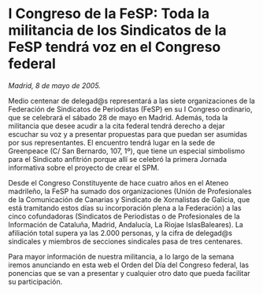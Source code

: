 # I Congreso de la FeSP: Toda la militancia de los Sindicatos de la FeSP tendrá voz en el Congreso federal

*Madrid, 8 de mayo de 2005.*

Medio centenar de delegad@s representará a las siete organizaciones de la Federación de Sindicatos de Periodistas (FeSP) en su I Congreso ordinario, que se celebrará el sábado 28 de mayo en Madrid. Además, toda la militancia que desee acudir a la cita federal tendrá derecho a dejar escuchar su voz y a presentar propuestas para que puedan ser asumidas por sus representantes. El encuentro tendrá lugar en la sede de Greenpeace (C/ San Bernardo, 107, 1º), que tiene un especial simbolismo para el Sindicato anfitrión porque allí se celebró la primera Jornada informativa sobre el proyecto de crear el SPM.

Desde el Congreso Constituyente de hace cuatro años en el Ateneo madrileño, la FeSP ha sumado dos organizaciones (Unión de Profesionales de la Comunicación de Canarias y Sindicato de Xornalistas de Galicia, que está tramitando estos días su incorporación plena a la Federación) a las cinco cofundadoras (Sindicatos de Periodistas o de Profesionales de la Información de Cataluña, Madrid, Andalucía, La Riojae IslasBaleares). La afiliación total supera ya las 2.000 personas, y la cifra de delegad@s sindicales y miembros de secciones sindicales pasa de tres centenares.

Para mayor información de nuestra militancia, a lo largo de la semana iremos anunciando en esta web el Orden del Día del Congreso federal, las ponencias que se van a presentar y cualquier otro dato que pueda facilitar su participación.

